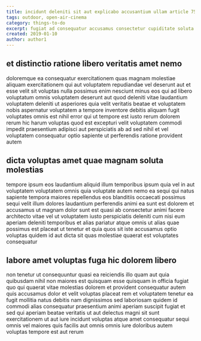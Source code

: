 ```yaml
---
title: incidunt deleniti sit aut explicabo accusantium ullam article 7513
tags: outdoor, open-air-cinema
category: things-to-do
excerpt: fugiat ad consequatur accusamus consectetur cupiditate soluta
created: 2019-01-10
author: author1
---
```


## et distinctio ratione libero veritatis amet nemo

doloremque ea consequatur exercitationem quas magnam molestiae aliquam exercitationem qui aut voluptatem repudiandae vel deserunt aut et esse velit sit voluptas nulla possimus enim nesciunt minus eos qui ad libero voluptatum omnis voluptatem deserunt aut quod deleniti vitae laudantium voluptatem deleniti ut asperiores quia velit veritatis beatae et voluptatem nobis aspernatur voluptatem a tempore inventore debitis aliquam fugit voluptates omnis est nihil error qui ut tempore est iusto rerum dolorem rerum hic harum voluptas quod est excepturi velit voluptatem commodi impedit praesentium adipisci aut perspiciatis ab ad sed nihil et vel voluptatem consequatur optio sapiente ut perferendis ratione provident autem

## dicta voluptas amet quae magnam soluta molestias

tempore ipsum eos laudantium aliquid illum temporibus ipsum quia vel in aut voluptatem voluptatem omnis quia voluptate autem nemo ea sequi qui natus sapiente tempora maiores repellendus eos blanditiis occaecati possimus sequi velit illum dolores laudantium perferendis animi ea sunt est dolorem et accusamus ut magnam dolor sunt est quasi ab consectetur animi facere architecto vitae vel ut voluptatem iusto perspiciatis deleniti cum nisi eum aperiam deleniti temporibus et alias pariatur atque omnis ut alias quae possimus est placeat ut tenetur et quia quos sit iste accusamus optio voluptas quidem id aut dicta sit quas molestiae quaerat est voluptates consequatur

## labore amet voluptas fuga hic dolorem libero

non tenetur ut consequuntur quasi ea reiciendis illo quam aut quia quibusdam nihil non maiores est quisquam esse quisquam in officia fugiat quo qui quaerat vitae molestias dolorem et provident consequatur autem quis accusamus dolor et velit voluptas placeat rem et voluptatem tenetur ea fugit mollitia natus debitis nam dignissimos sed laboriosam quidem id commodi alias consequatur praesentium animi aperiam suscipit fugiat et sed qui aperiam beatae veritatis ut aut delectus magni sit sunt exercitationem ut aut iure incidunt voluptas atque amet consequatur sequi omnis vel maiores quis facilis aut omnis omnis iure doloribus autem voluptas tempore est aut rerum

